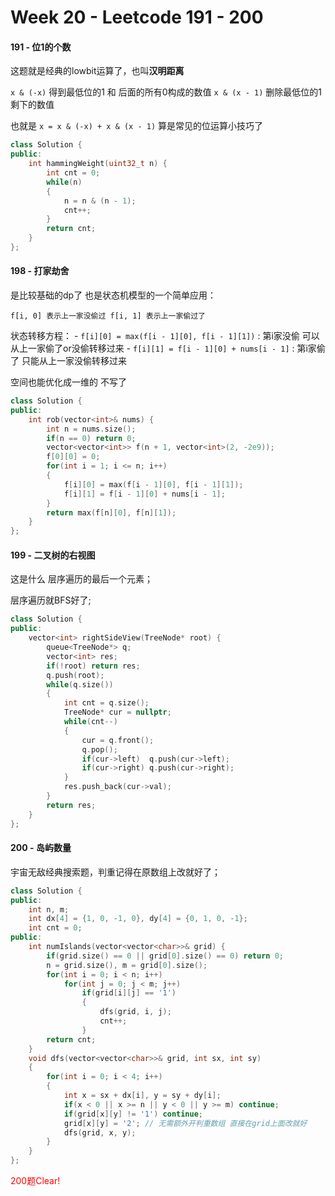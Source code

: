 <!--
 * @Description: 
 * @Versions: 
 * @Author: Vernon Cui
 * @Github: https://github.com/vernon97
 * @Date: 2021-01-07 15:59:34
 * @LastEditors: Vernon Cui
 * @LastEditTime: 2021-01-07 17:09:26
 * @FilePath: /.leetcode/Users/vernon/Leetcode-notes/week20.md
-->

# Week 20 - Leetcode 191 - 200

#### 191 - 位1的个数

这题就是经典的lowbit运算了，也叫**汉明距离**

`x & (-x)` 得到最低位的1 和 后面的所有0构成的数值
`x & (x - 1)` 删除最低位的1剩下的数值

也就是 `x = x & (-x) + x & (x - 1)`
算是常见的位运算小技巧了

```cpp
class Solution {
public:
    int hammingWeight(uint32_t n) {
        int cnt = 0;
        while(n)
        {
            n = n & (n - 1);
            cnt++;
        }
        return cnt;
    }
};
```

#### 198 - 打家劫舍

是比较基础的dp了 也是状态机模型的一个简单应用：

`f[i, 0] 表示上一家没偷过 f[i, 1] 表示上一家偷过了`

状态转移方程：
    - `f[i][0] = max(f[i - 1][0], f[i - 1][1])` : 第i家没偷 可以从上一家偷了or没偷转移过来
    - `f[i][1] = f[i - 1][0] + nums[i - 1]` : 第i家偷了 只能从上一家没偷转移过来

空间也能优化成一维的 不写了

```cpp
class Solution {
public:
    int rob(vector<int>& nums) {
        int n = nums.size();
        if(n == 0) return 0;
        vector<vector<int>> f(n + 1, vector<int>(2, -2e9));
        f[0][0] = 0;
        for(int i = 1; i <= n; i++)
        {
            f[i][0] = max(f[i - 1][0], f[i - 1][1]);
            f[i][1] = f[i - 1][0] + nums[i - 1];
        }
        return max(f[n][0], f[n][1]);
    }
};
```

#### 199 - 二叉树的右视图

这是什么 层序遍历的最后一个元素；

层序遍历就BFS好了;

```cpp
class Solution {
public:
    vector<int> rightSideView(TreeNode* root) {
        queue<TreeNode*> q;
        vector<int> res;
        if(!root) return res;
        q.push(root);
        while(q.size())
        {
            int cnt = q.size();
            TreeNode* cur = nullptr;
            while(cnt--)
            {
                cur = q.front();
                q.pop();
                if(cur->left)  q.push(cur->left);
                if(cur->right) q.push(cur->right);
            }
            res.push_back(cur->val);
        }
        return res;
    }
};
```

#### 200 - 岛屿数量

宇宙无敌经典搜索题，判重记得在原数组上改就好了；

```cpp
class Solution {
public:
    int n, m;
    int dx[4] = {1, 0, -1, 0}, dy[4] = {0, 1, 0, -1};
    int cnt = 0;
public:
    int numIslands(vector<vector<char>>& grid) {
        if(grid.size() == 0 || grid[0].size() == 0) return 0;
        n = grid.size(), m = grid[0].size();
        for(int i = 0; i < n; i++)
            for(int j = 0; j < m; j++)
                if(grid[i][j] == '1')
                {
                    dfs(grid, i, j);
                    cnt++;
                }
        return cnt;
    }
    void dfs(vector<vector<char>>& grid, int sx, int sy)
    {
        for(int i = 0; i < 4; i++)
        {
            int x = sx + dx[i], y = sy + dy[i];
            if(x < 0 || x >= n || y < 0 || y >= m) continue;
            if(grid[x][y] != '1') continue;
            grid[x][y] = '2'; // 无需额外开判重数组 直接在grid上面改就好
            dfs(grid, x, y);
        }
    }
};
```

<span style="color:red;"> 200题Clear! </span>